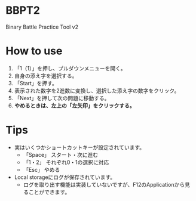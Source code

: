 # BBPT2
Binary Battle Practice Tool v2

# How to use
1. 「1（1）」を押し、プルダウンメニューを開く。
2. 自身の添え字を選択する。
3. 「Start」を押す。
4. 表示された数字を2進数に変換し、選択した添え字の数字をクリック。
5. 「Next」を押して次の問題に移動する。
6. **やめるときは、左上の「左矢印」をクリックする。**

# Tips
- 実はいくつかショートカットキーが設定されています。
  - 「Space」 スタート・次に進む
  - 「1・2」 それぞれ0・1の選択に対応
  - 「Esc」 やめる
- Local storageにログが保存されています。
  - ログを取り出す機能は実装していないですが、F12のApplicationから見ることができます。